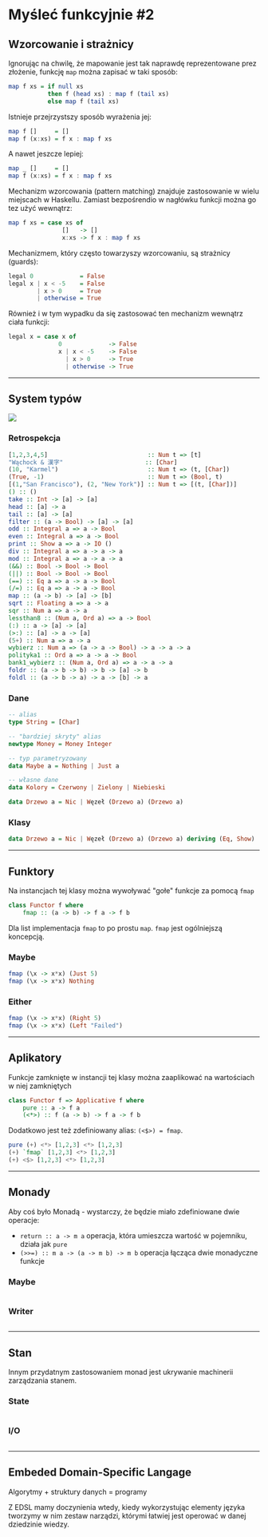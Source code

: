 # Myśleć funkcyjnie #2

## Wzorcowanie i strażnicy
Ignorując na chwilę, że mapowanie jest tak naprawdę reprezentowane prez złożenie, funkcję `map` można zapisać w taki sposób:
```haskell
map f xs = if null xs
           then f (head xs) : map f (tail xs)
           else map f (tail xs)
```

Istnieje przejrzystszy sposób wyrażenia jej:
```haskell
map f []     = []
map f (x:xs) = f x : map f xs
```

A nawet jeszcze lepiej:
```haskell
map _ []     = []
map f (x:xs) = f x : map f xs
```

Mechanizm wzorcowania (pattern matching) znajduje zastosowanie w wielu miejscach w Haskellu. Zamiast bezpośrendio w nagłówku funkcji można go tez użyć wewnątrz:
```haskell
map f xs = case xs of
               []   -> []
               x:xs -> f x : map f xs
```

Mechanizmem, który często towarzyszy wzorcowaniu, są strażnicy (guards):
```haskell
legal 0             = False
legal x | x < -5    = False
        | x > 0     = True
        | otherwise = True
```

Również i w tym wypadku da się zastosować ten mechanizm wewnątrz ciała funkcji:
```haskell
legal x = case x of
              0             -> False
              x | x < -5    -> False
                | x > 0     -> True
                | otherwise -> True
```

---
## System typów
![](http://imgs.xkcd.com/comics/types.png)

### Retrospekcja
```haskell
[1,2,3,4,5]                            :: Num t => [t]
"Wąchock & 漢字"                       :: [Char]
(10, "Karmel")                         :: Num t => (t, [Char])
(True, -1)                             :: Num t => (Bool, t)
[(1,"San Francisco"), (2, "New York")] :: Num t => [(t, [Char])]
() :: ()
take :: Int -> [a] -> [a]
head :: [a] -> a
tail :: [a] -> [a]
filter :: (a -> Bool) -> [a] -> [a]
odd :: Integral a => a -> Bool
even :: Integral a => a -> Bool
print :: Show a => a -> IO ()
div :: Integral a => a -> a -> a
mod :: Integral a => a -> a -> a
(&&) :: Bool -> Bool -> Bool
(||) :: Bool -> Bool -> Bool
(==) :: Eq a => a -> a -> Bool
(/=) :: Eq a => a -> a -> Bool
map :: (a -> b) -> [a] -> [b]
sqrt :: Floating a => a -> a
sqr :: Num a => a -> a
lessthan8 :: (Num a, Ord a) => a -> Bool
(:) :: a -> [a] -> [a]
(>:) :: [a] -> a -> [a]
(5+) :: Num a => a -> a
wybierz :: Num a => (a -> a -> Bool) -> a -> a -> a
polityka1 :: Ord a => a -> a -> Bool
bank1_wybierz :: (Num a, Ord a) => a -> a -> a
foldr :: (a -> b -> b) -> b -> [a] -> b
foldl :: (a -> b -> a) -> a -> [b] -> a
```

### Dane
```haskell
-- alias
type String = [Char]

-- "bardziej skryty" alias
newtype Money = Money Integer

-- typ parametryzowany
data Maybe a = Nothing | Just a

-- własne dane
data Kolory = Czerwony | Zielony | Niebieski

data Drzewo a = Nic | Węzeł (Drzewo a) (Drzewo a)
```

### Klasy
```haskell
data Drzewo a = Nic | Węzeł (Drzewo a) (Drzewo a) deriving (Eq, Show)
```

---
## Funktory
Na instancjach tej klasy można wywoływać "gołe" funkcje za pomocą `fmap`
```haskell
class Functor f where
    fmap :: (a -> b) -> f a -> f b
```

Dla list implementacja `fmap` to po prostu `map`. `fmap` jest ogólniejszą koncepcją.

### Maybe
```haskell
fmap (\x -> x*x) (Just 5)
fmap (\x -> x*x) Nothing
```

### Either
```haskell
fmap (\x -> x*x) (Right 5)
fmap (\x -> x*x) (Left "Failed")
```

---
## Aplikatory
Funkcje zamknięte w instancji tej klasy można zaaplikować na wartościach w niej zamkniętych
```haskell
class Functor f => Applicative f where
    pure :: a -> f a
    (<*>) :: f (a -> b) -> f a -> f b
```

Dodatkowo jest też zdefiniowany alias: `(<$>) = fmap`.
```haskell
pure (+) <*> [1,2,3] <*> [1,2,3]
(+) `fmap` [1,2,3] <*> [1,2,3]
(+) <$> [1,2,3] <*> [1,2,3]
```

---
## Monady
Aby coś było Monadą - wystarczy, że będzie miało zdefiniowane dwie operacje:
* `return :: a -> m a` operacja, która umieszcza wartość w pojemniku, działa jak `pure`
* `(>>=) :: m a -> (a -> m b) -> m b` operacja łącząca dwie monadyczne funkcje

### Maybe
```haskell

```

### Writer
```haskell

```

---
## Stan
Innym przydatnym zastosowaniem monad jest ukrywanie machinerii zarządzania stanem.

### State
```haskell

```

### I/O
```haskell

```

---
## Embeded Domain-Specific Langage
Algorytmy + struktury danych = programy

Z EDSL mamy doczynienia wtedy, kiedy wykorzystując elementy języka tworzymy w nim zestaw narządzi, którymi łatwiej jest operować w danej dziedzinie wiedzy.